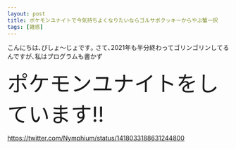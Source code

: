 ```yaml
---
layout: post
title: ポケモンユナイトで今気持ちよくなりたいならゴルサポクッキーからやぶ蟹一択
tags: [雑感]
---
```


こんにちは､びしょ～じょです｡
さて､2021年も半分終わってゴリンゴリンしてるんですが､私はプログラムも書かず

<span style="font-size:48px;">ポケモンユナイトをしています!!</span>

https://twitter.com/Nymphium/status/1418033188631244800

